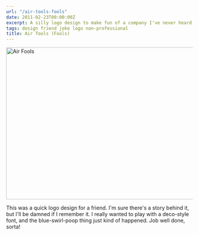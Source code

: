 ```yaml
---
url: "/air-tools-fools"
date: 2011-02-23T00:00:00Z
excerpt: A silly logo design to make fun of a company I've never heard of.
tags: design friend joke logo non-professional
title: Air Tools (Fools)
---
```


<img width="575" height="410" layout="responsive" src="//labs.tomasino.org/assets/images/airtools.png" alt="Air Fools"></img>

This was a quick logo design for a friend. I'm sure there's a story
behind it, but I'll be damned if I remember it. I really wanted to play
with a deco-style font, and the blue-swirl-poop thing just kind of
happened. Job well done, sorta!

